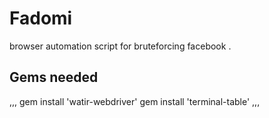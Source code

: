 # Fadomi
browser automation script for bruteforcing facebook .
## Gems needed 
,,,
gem install 'watir-webdriver'
gem install  'terminal-table'
,,,
